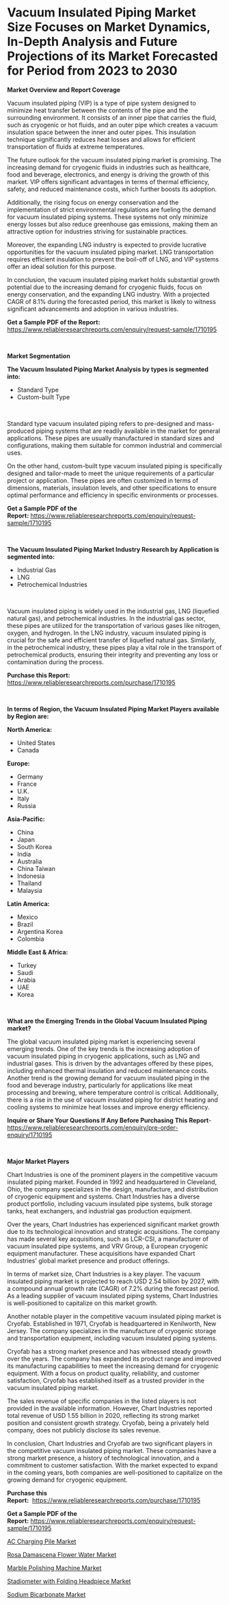 <p><h1>Vacuum Insulated Piping Market Size Focuses on Market Dynamics, In-Depth Analysis and Future Projections of its Market Forecasted for Period from 2023 to 2030</h1></p><p><strong>Market Overview and Report Coverage</strong></p>
<p><p>Vacuum insulated piping (VIP) is a type of pipe system designed to minimize heat transfer between the contents of the pipe and the surrounding environment. It consists of an inner pipe that carries the fluid, such as cryogenic or hot fluids, and an outer pipe which creates a vacuum insulation space between the inner and outer pipes. This insulation technique significantly reduces heat losses and allows for efficient transportation of fluids at extreme temperatures.</p><p>The future outlook for the vacuum insulated piping market is promising. The increasing demand for cryogenic fluids in industries such as healthcare, food and beverage, electronics, and energy is driving the growth of this market. VIP offers significant advantages in terms of thermal efficiency, safety, and reduced maintenance costs, which further boosts its adoption.</p><p>Additionally, the rising focus on energy conservation and the implementation of strict environmental regulations are fueling the demand for vacuum insulated piping systems. These systems not only minimize energy losses but also reduce greenhouse gas emissions, making them an attractive option for industries striving for sustainable practices.</p><p>Moreover, the expanding LNG industry is expected to provide lucrative opportunities for the vacuum insulated piping market. LNG transportation requires efficient insulation to prevent the boil-off of LNG, and VIP systems offer an ideal solution for this purpose.</p><p>In conclusion, the vacuum insulated piping market holds substantial growth potential due to the increasing demand for cryogenic fluids, focus on energy conservation, and the expanding LNG industry. With a projected CAGR of 8.1% during the forecasted period, this market is likely to witness significant advancements and adoption in various industries.</p></p>
<p><strong>Get a Sample PDF of the Report:</strong> <a href="https://www.reliableresearchreports.com/enquiry/request-sample/1710195">https://www.reliableresearchreports.com/enquiry/request-sample/1710195</a></p>
<p>&nbsp;</p>
<p><strong>Market Segmentation</strong></p>
<p><strong>The Vacuum Insulated Piping Market Analysis by types is segmented into:</strong></p>
<p><ul><li>Standard Type</li><li>Custom-built Type</li></ul></p>
<p>&nbsp;</p>
<p><p>Standard type vacuum insulated piping refers to pre-designed and mass-produced piping systems that are readily available in the market for general applications. These pipes are usually manufactured in standard sizes and configurations, making them suitable for common industrial and commercial uses.</p><p>On the other hand, custom-built type vacuum insulated piping is specifically designed and tailor-made to meet the unique requirements of a particular project or application. These pipes are often customized in terms of dimensions, materials, insulation levels, and other specifications to ensure optimal performance and efficiency in specific environments or processes.</p></p>
<p><strong>Get a Sample PDF of the Report:</strong>&nbsp;<a href="https://www.reliableresearchreports.com/enquiry/request-sample/1710195">https://www.reliableresearchreports.com/enquiry/request-sample/1710195</a></p>
<p>&nbsp;</p>
<p><strong>The Vacuum Insulated Piping Market Industry Research by Application is segmented into:</strong></p>
<p><ul><li>Industrial Gas</li><li>LNG</li><li>Petrochemical Industries</li></ul></p>
<p>&nbsp;</p>
<p><p>Vacuum insulated piping is widely used in the industrial gas, LNG (liquefied natural gas), and petrochemical industries. In the industrial gas sector, these pipes are utilized for the transportation of various gases like nitrogen, oxygen, and hydrogen. In the LNG industry, vacuum insulated piping is crucial for the safe and efficient transfer of liquefied natural gas. Similarly, in the petrochemical industry, these pipes play a vital role in the transport of petrochemical products, ensuring their integrity and preventing any loss or contamination during the process.</p></p>
<p><strong>Purchase this Report:</strong>&nbsp; <a href="https://www.reliableresearchreports.com/purchase/1710195">https://www.reliableresearchreports.com/purchase/1710195</a></p>
<p>&nbsp;</p>
<p><strong>In terms of Region, the Vacuum Insulated Piping Market Players available by Region are:</strong></p>
<p>
    <p> <strong> North America: </strong>
        <ul>
            <li>United States</li>
            <li>Canada</li>
        </ul>
        </p> 
    <p> <strong> Europe: </strong>
        <ul>
            <li>Germany</li>
            <li>France</li>
            <li>U.K.</li>
            <li>Italy</li>
            <li>Russia</li>
        </ul>
        </p> 
    <p> <strong> Asia-Pacific: </strong>
        <ul>
            <li>China</li>
            <li>Japan</li>
            <li>South Korea</li>
            <li>India</li>
            <li>Australia</li>
            <li>China Taiwan</li>
            <li>Indonesia</li>
            <li>Thailand</li>
            <li>Malaysia</li>
        </ul>
        </p> 
    <p> <strong> Latin America: </strong>
        <ul>
            <li>Mexico</li>
            <li>Brazil</li>
            <li>Argentina Korea</li>
            <li>Colombia</li>
        </ul>
        </p> 
    <p> <strong> Middle East & Africa: </strong>
        <ul>
            <li>Turkey</li>
            <li>Saudi</li>
            <li>Arabia</li>
            <li>UAE</li>
            <li>Korea</li>
        </ul>
    </p>
    </p>
<p>&nbsp;</p>
<p><strong>What are the Emerging Trends in the Global Vacuum Insulated Piping market?</strong></p>
<p><p>The global vacuum insulated piping market is experiencing several emerging trends. One of the key trends is the increasing adoption of vacuum insulated piping in cryogenic applications, such as LNG and industrial gases. This is driven by the advantages offered by these pipes, including enhanced thermal insulation and reduced maintenance costs. Another trend is the growing demand for vacuum insulated piping in the food and beverage industry, particularly for applications like meat processing and brewing, where temperature control is critical. Additionally, there is a rise in the use of vacuum insulated piping for district heating and cooling systems to minimize heat losses and improve energy efficiency.</p></p>
<p><strong>Inquire or Share Your Questions If Any Before Purchasing This Report</strong>- <a href="https://www.reliableresearchreports.com/enquiry/pre-order-enquiry/1710195">https://www.reliableresearchreports.com/enquiry/pre-order-enquiry/1710195</a></p>
<p>&nbsp;</p>
<p><strong>Major Market Players</strong></p>
<p><p>Chart Industries is one of the prominent players in the competitive vacuum insulated piping market. Founded in 1992 and headquartered in Cleveland, Ohio, the company specializes in the design, manufacture, and distribution of cryogenic equipment and systems. Chart Industries has a diverse product portfolio, including vacuum insulated pipe systems, bulk storage tanks, heat exchangers, and industrial gas production equipment.</p><p>Over the years, Chart Industries has experienced significant market growth due to its technological innovation and strategic acquisitions. The company has made several key acquisitions, such as LCR-CSI, a manufacturer of vacuum insulated pipe systems, and VRV Group, a European cryogenic equipment manufacturer. These acquisitions have expanded Chart Industries' global market presence and product offerings.</p><p>In terms of market size, Chart Industries is a key player. The vacuum insulated piping market is projected to reach USD 2.54 billion by 2027, with a compound annual growth rate (CAGR) of 7.2% during the forecast period. As a leading supplier of vacuum insulated piping systems, Chart Industries is well-positioned to capitalize on this market growth.</p><p>Another notable player in the competitive vacuum insulated piping market is Cryofab. Established in 1971, Cryofab is headquartered in Kenilworth, New Jersey. The company specializes in the manufacture of cryogenic storage and transportation equipment, including vacuum insulated piping systems.</p><p>Cryofab has a strong market presence and has witnessed steady growth over the years. The company has expanded its product range and improved its manufacturing capabilities to meet the increasing demand for cryogenic equipment. With a focus on product quality, reliability, and customer satisfaction, Cryofab has established itself as a trusted provider in the vacuum insulated piping market.</p><p>The sales revenue of specific companies in the listed players is not provided in the available information. However, Chart Industries reported total revenue of USD 1.55 billion in 2020, reflecting its strong market position and consistent growth strategy. Cryofab, being a privately held company, does not publicly disclose its sales revenue.</p><p>In conclusion, Chart Industries and Cryofab are two significant players in the competitive vacuum insulated piping market. These companies have a strong market presence, a history of technological innovation, and a commitment to customer satisfaction. With the market expected to expand in the coming years, both companies are well-positioned to capitalize on the growing demand for cryogenic equipment.</p></p>
<p><strong>Purchase this Report:</strong>&nbsp;&nbsp;<a href="https://www.reliableresearchreports.com/purchase/1710195">https://www.reliableresearchreports.com/purchase/1710195</a></p>
<p></p>
<p><strong>Get a Sample PDF of the Report:</strong>&nbsp;<a href="https://www.reliableresearchreports.com/enquiry/request-sample/1710195">https://www.reliableresearchreports.com/enquiry/request-sample/1710195</a></p>
<p><p><a href="https://github.com/aasishrp01/Market-Research-Report-List-1/blob/main/ac-charging-pile-market.md">AC Charging Pile Market</a></p><p><a href="https://www.linkedin.com/pulse/rosa-damascena-flower-water-market-research-report-provides-wncgf/">Rosa Damascena Flower Water Market</a></p><p><a href="https://medium.com/@irmaabshire/marble-polishing-machine-market-research-report-its-history-and-forecast-2023-to-2030-5e2352751436">Marble Polishing Machine Market</a></p><p><a href="https://github.com/rahu1506/Market-Research-Report-List-1/blob/main/stadiometer-with-folding-headpiece-market.md">Stadiometer with Folding Headpiece Market</a></p><p><a href="https://www.linkedin.com/pulse/sodium-bicarbonate-market-size-growth-forecast-from-2023-ewtee/">Sodium Bicarbonate Market</a></p></p>